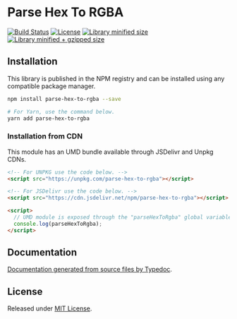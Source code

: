 # Parse Hex To RGBA

[![Build Status](https://travis-ci.org/iagobelo/parse-hex-to-rgba.svg?branch=master)](https://travis-ci.org/iagobelo/parse-hex-to-rgba)
[![License](https://badgen.net/github/license/iagobelo/parse-hex-to-rgba)](./LICENSE)
[![Library minified size](https://badgen.net/bundlephobia/min/parse-hex-to-rgba)](https://bundlephobia.com/result?p=parse-hex-to-rgba)
[![Library minified + gzipped size](https://badgen.net/bundlephobia/minzip/parse-hex-to-rgba)](https://bundlephobia.com/result?p=parse-hex-to-rgba)

## Installation

This library is published in the NPM registry and can be installed using any compatible package manager.

```sh
npm install parse-hex-to-rgba --save

# For Yarn, use the command below.
yarn add parse-hex-to-rgba
```

### Installation from CDN

This module has an UMD bundle available through JSDelivr and Unpkg CDNs.

```html
<!-- For UNPKG use the code below. -->
<script src="https://unpkg.com/parse-hex-to-rgba"></script>

<!-- For JSDelivr use the code below. -->
<script src="https://cdn.jsdelivr.net/npm/parse-hex-to-rgba"></script>

<script>
  // UMD module is exposed through the "parseHexToRgba" global variable.
  console.log(parseHexToRgba);
</script>
```

## Documentation

[Documentation generated from source files by Typedoc](./docs/README.md).

## License

Released under [MIT License](./LICENSE).
